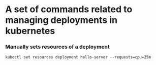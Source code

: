 # A set of commands related to managing deployments in kubernetes

### Manually sets resources of a deployment

`kubectl set resources deployment hello-server --requests=cpu=25m`

